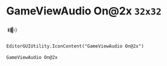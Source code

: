 # GameViewAudio On@2x `32x32`
<img src="/img/GameViewAudio%20On.png" width=32 height=32>

``` CSharp
EditorGUIUtility.IconContent("GameViewAudio On@2x")
```
```
GameViewAudio On@2x
```
